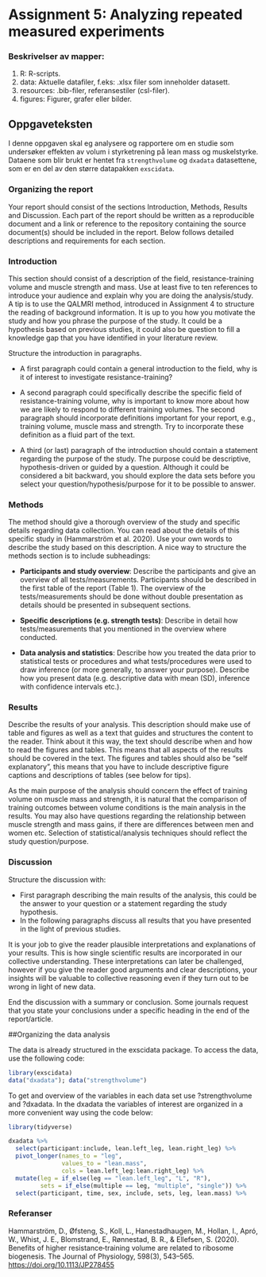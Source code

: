 # Assignment 5: Analyzing repeated measured experiments

### Beskrivelser av mapper:
1. R: R-scripts.
2. data: Aktuelle datafiler, f.eks: .xlsx filer som inneholder datasett.
3. resources: .bib-filer, referansestiler (csl-filer).
4. figures: Figurer, grafer eller bilder.

## Oppgaveteksten
I denne oppgaven skal eg analysere og rapportere om en studie som undersøker
effekten av volum i styrketrening på lean mass og muskelstyrke. Dataene som blir
brukt er hentet fra `strengthvolume` og `dxadata` datasettene, som er en del av
den større datapakken `exscidata`.

### Organizing the report
Your report should consist of the sections Introduction, Methods, Results and 
Discussion. Each part of the report should be written as a reproducible document
and a link or reference to the repository containing the source document(s) 
should be included in the report. Below follows detailed descriptions and 
requirements for each section.

### Introduction
This section should consist of a description of the field, resistance-training 
volume and muscle strength and mass. Use at least five to ten references to 
introduce your audience and explain why you are doing the analysis/study. 
A tip is to use the QALMRI method, introduced in Assignment 4 to structure the 
reading of background information. It is up to you how you motivate the study 
and how you phrase the purpose of the study. It could be a hypothesis based on 
previous studies, it could also be question to fill a knowledge gap that you 
have identified in your literature review.

Structure the introduction in paragraphs. 

- A first paragraph could contain a general introduction to the field, why is 
it of interest to investigate resistance-training? 

- A second paragraph could specifically describe the specific field of 
resistance-training volume, why is important to know more about how we are 
likely to respond to different training volumes. The second paragraph should 
incorporate definitions important for your report, e.g., training volume, 
muscle mass and strength. Try to incorporate these definition as a fluid part 
of the text.

- A third (or last) paragraph of the introduction should contain a statement 
regarding the purpose of the study. The purpose could be descriptive, 
hypothesis-driven or guided by a question. Although it could be considered a 
bit backward, you should explore the data sets before you select your 
question/hypothesis/purpose for it to be possible to answer.

### Methods
The method should give a thorough overview of the study and specific details 
regarding data collection. You can read about the details of this specific 
study in (Hammarström et al. 2020). Use your own words to describe the study 
based on this description. 
A nice way to structure the methods section is to include subheadings:

- **Participants and study overview**: Describe the participants and give an 
overview of all tests/measurements. Participants should be described in the 
first table of the report (Table 1). The overview of the tests/measurements 
should be done without double presentation as details should be presented in 
subsequent sections.

- **Specific descriptions (e.g. strength tests)**: Describe in detail how 
tests/measurements that you mentioned in the overview where conducted.

- **Data analysis and statistics**: Describe how you treated the data prior to 
statistical tests or procedures and what tests/procedures were used to draw 
inference (or more generally, to answer your purpose). Describe how you present 
data (e.g. descriptive data with mean (SD), inference with confidence intervals 
etc.).

### Results
Describe the results of your analysis. This description should make use of 
table and figures as well as a text that guides and structures the content to 
the reader. Think about it this way, the text should describe when and how to 
read the figures and tables. This means that all aspects of the results should 
be covered in the text. The figures and tables should also be 
“self explanatory”, this means that you have to include descriptive figure 
captions and descriptions of tables (see below for tips).

As the main purpose of the analysis should concern the effect of training volume
on muscle mass and strength, it is natural that the comparison of training 
outcomes between volume conditions is the main analysis in the results. 
You may also have questions regarding the relationship between muscle strength 
and mass gains, if there are differences between men and women etc. 
Selection of statistical/analysis techniques should reflect the study 
question/purpose.

### Discussion
Structure the discussion with:
- First paragraph describing the main results of the analysis, this could be the
answer to your question or a statement regarding the study hypothesis. 
- In the following paragraphs discuss all results that you have presented in the 
light of previous studies. 

It is your job to give the reader plausible interpretations and explanations of 
your results. This is how single scientific results are incorporated in our 
collective understanding. These interpretations can later be challenged, however
if you give the reader good arguments and clear descriptions, your insights will
be valuable to collective reasoning even if they turn out to be wrong in light 
of new data.

End the discussion with a summary or conclusion. Some journals request that you 
state your conclusions under a specific heading in the end of the 
report/article.

##Organizing the data analysis

The data is already structured in the exscidata package. To access the data, 
use the following code:

```r
library(exscidata)
data("dxadata"); data("strengthvolume")
```

To get and overview of the variables in each data set use ?strengthvolume and 
?dxadata. In the dxadata the variables of interest are organized in a more 
convenient way using the code below:

```r
library(tidyverse)

dxadata %>%
  select(participant:include, lean.left_leg, lean.right_leg) %>%
  pivot_longer(names_to = "leg", 
               values_to = "lean.mass", 
               cols = lean.left_leg:lean.right_leg) %>%
  mutate(leg = if_else(leg == "lean.left_leg", "L", "R"), 
         sets = if_else(multiple == leg, "multiple", "single")) %>%
  select(participant, time, sex, include, sets, leg, lean.mass) %>%
```

### Referanser

Hammarström, D., Øfsteng, S., Koll, L., Hanestadhaugen, M., Hollan, I., Apró, W., Whist, J. E., Blomstrand, E., Rønnestad, B. R., & Ellefsen, S. (2020). Benefits of higher resistance‐training volume are related to ribosome biogenesis. The Journal of Physiology, 598(3), 543–565. https://doi.org/10.1113/JP278455
